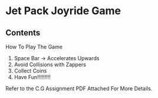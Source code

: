 # Jet Pack Joyride Game

## Contents
How To Play The Game
1. Space Bar -> Accelerates Upwards
2. Avoid Collisions with Zappers
3. Collect Coins
4. Have Fun!!!!!!!!!

Refer to the C.G Assignment PDF Attached For More Details.
